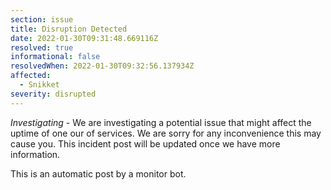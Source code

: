 ```yaml
---
section: issue
title: Disruption Detected
date: 2022-01-30T09:31:48.669116Z
resolved: true
informational: false
resolvedWhen: 2022-01-30T09:32:56.137934Z
affected:
  - Snikket
severity: disrupted
---
```

*Investigating* - We are investigating a potential issue that might affect the uptime of one our of services. We are sorry for any inconvenience this may cause you. This incident post will be updated once we have more information.

This is an automatic post by a monitor bot.
        